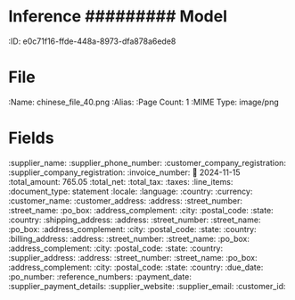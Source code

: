 Inference
#########
Model
=====
:ID: e0c71f16-ffde-448a-8973-dfa878a6ede8

File
====
:Name: chinese_file_40.png
:Alias:
:Page Count: 1
:MIME Type: image/png

Fields
======
:supplier_name:
:supplier_phone_number:
:customer_company_registration:
:supplier_company_registration:
:invoice_number:
:date: 2024-11-15
:total_amount: 765.05
:total_net:
:total_tax:
:taxes:
:line_items:
:document_type: statement
:locale:
  :language:
  :country:
  :currency:
:customer_name:
:customer_address:
  :address:
  :street_number:
  :street_name:
  :po_box:
  :address_complement:
  :city:
  :postal_code:
  :state:
  :country:
:shipping_address:
  :address:
  :street_number:
  :street_name:
  :po_box:
  :address_complement:
  :city:
  :postal_code:
  :state:
  :country:
:billing_address:
  :address:
  :street_number:
  :street_name:
  :po_box:
  :address_complement:
  :city:
  :postal_code:
  :state:
  :country:
:supplier_address:
  :address:
  :street_number:
  :street_name:
  :po_box:
  :address_complement:
  :city:
  :postal_code:
  :state:
  :country:
:due_date:
:po_number:
:reference_numbers:
:payment_date:
:supplier_payment_details:
:supplier_website:
:supplier_email:
:customer_id:
